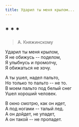 ```yaml
---
title: Ударил ты меня крылом...
---
```

## * * *

> А. Княжинскому

Ударил ты меня крылом,\
Я не обижусь -- поделом,\
Я улыбнусь и промолчу,\
Я обижаться не хочу.

А ты ушел, надел пальто,\
Но только то пальто -- не то.\
В моем пальто под белый снег\
Ушел хороший человек.

В окно смотрю, как он идет,\
А под ногами -- талый лед.\
А он дойдет, не упадет,\
А он такой -- не пропадет.